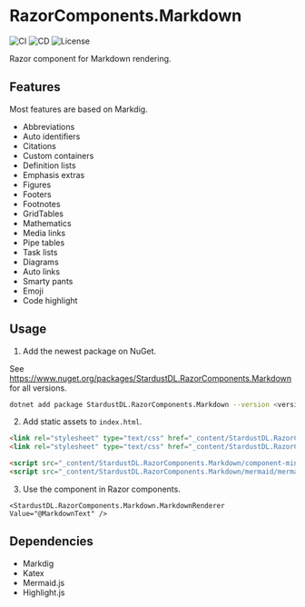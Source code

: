 # RazorComponents.Markdown

![CI](https://github.com/StardustDL/RazorComponents.Markdown/workflows/CI/badge.svg) ![CD](https://github.com/StardustDL/RazorComponents.Markdown/workflows/CD/badge.svg) ![License](https://img.shields.io/github/license/StardustDL/RazorComponents.Markdown.svg)

Razor component for Markdown rendering.

## Features

Most features are based on Markdig.

- Abbreviations
- Auto identifiers
- Citations
- Custom containers
- Definition lists
- Emphasis extras
- Figures
- Footers
- Footnotes
- GridTables
- Mathematics
- Media links
- Pipe tables
- Task lists
- Diagrams
- Auto links
- Smarty pants
- Emoji
- Code highlight

## Usage

1. Add the newest package on NuGet.

See https://www.nuget.org/packages/StardustDL.RazorComponents.Markdown for all versions.

```sh
dotnet add package StardustDL.RazorComponents.Markdown --version <version>
```

2. Add static assets to `index.html`.

```html
<link rel="stylesheet" type="text/css" href="_content/StardustDL.RazorComponents.Markdown/highlight.js/github.css">
<link rel="stylesheet" type="text/css" href="_content/StardustDL.RazorComponents.Markdown/katex/katex.min.css">

<script src="_content/StardustDL.RazorComponents.Markdown/component-min.js" type="text/javascript"></script>
<script src="_content/StardustDL.RazorComponents.Markdown/mermaid/mermaid.min.js" type="text/javascript"></script>
```

3. Use the component in Razor components.

```razor
<StardustDL.RazorComponents.Markdown.MarkdownRenderer Value="@MarkdownText" />
```

## Dependencies

- Markdig
- Katex
- Mermaid.js
- Highlight.js

